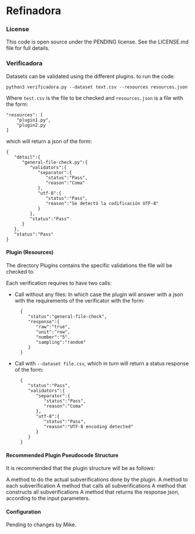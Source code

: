 # Refinadora

### License

This code is open source under the PENDING license. See the LICENSE.md file for
full details.

### Verificadora

Datasets can be validated using the different plugins. to run the code:

`python3 verificadora.py --dataset text.csv --resources resources.json`

Where `test.csv` is the file to be checked and `resources.json` is a file with the form:

	"resources": [
		"plugin1.py",
		"plugin2.py
	]

which will return a json of the form:

	{  
	   "detail":{  
	      "general-file-check.py":{  
	         "validators":{  
	            "separator":{  
	               "status":"Pass",
	               "reason":"Coma"
	            },
	            "utf-8":{  
	               "status":"Pass",
	               "reason":"Se detectó la codificación UTF-8"
	            }
	         },
	         "status":"Pass"
	      }
	   },
	   "status":"Pass"
	}


#### Plugin (Resources)

The directory Plugins contains the specific validations the file will be checked to.

Each verification requires to have two calls:

- Call without any files: In which case the plugin will answer with a json with the requirements of the verificator with the form:

		{  
		   "status":"general-file-check",
		   "response":{  
		      "raw":"true",
		      "unit":"row",
		      "number":"5",
		      "sampling":"random"
		   }
		}

- Call with `--dataset file.csv`, which in turn will return a status response of the form:

		{  
		   "status":"Pass",
		   "validators":{  
		      "separator":{  
		         "status":"Pass",
		         "reason":"Coma"
		      },
		      "utf-8":{  
		         "status":"Pass",
		         "reason":"UTF-8 encoding detected"
		      }
		   }
		}


#### Recommended Plugin Pseudocode Structure

It is recommended that the plugin structure will be as follows:

A method to do the actual subverifications done by the plugin.
A method to each subverification
A method that calls all subverifications
A method that constructs all subverifications
A method that returns the response json, according to the input parameters.


#### Configuration

Pending to changes by Mike.
